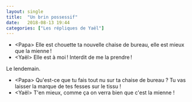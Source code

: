 ```yaml
---
layout: single
title:  "Un brin possessif"
date:   2018-08-13 19:44
categories: ["Les répliques de Yaël"]
---
```


-   \<Papa\> Elle est chouette ta nouvelle chaise de bureau, elle est mieux que la mienne !
-   \<Yaël\> Elle est à moi ! Interdit de me la prendre !

Le lendemain.

-   \<Papa\> Qu'est-ce que tu fais tout nu sur ta chaise de bureau ? Tu vas laisser la marque de tes fesses sur le tissu !
-   \<Yaël\> T'en mieux, comme ça on verra bien que c'est la mienne !

